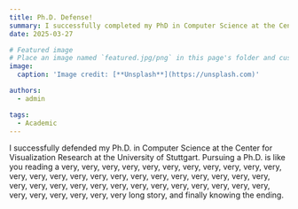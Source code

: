 ```yaml
---
title: Ph.D. Defense!
summary: I successfully completed my PhD in Computer Science at the Center for Visualization Research at the University of Stuttgart.
date: 2025-03-27

# Featured image
# Place an image named `featured.jpg/png` in this page's folder and customize its options here.
image:
  caption: 'Image credit: [**Unsplash**](https://unsplash.com)'

authors:
  - admin

tags:
  - Academic
---
```

I successfully defended my Ph.D. in Computer Science at the Center for Visualization Research at the University of Stuttgart. Pursuing a Ph.D. is like you reading a very, very, very, very, very, very, very, very, very, very, very, very, very, very, very, very, very, very, very, very, very, very, very, very, very, very, very, very, very, very, very, very, very, very, very, very, very, very, very, very, very, very, very long story, and finally knowing the ending.
